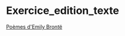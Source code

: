 # Exercice_edition_texte

[Poèmes d'Emily Brontë](https://lauramaiapinto.github.io/Exercice_editiontexte/)
